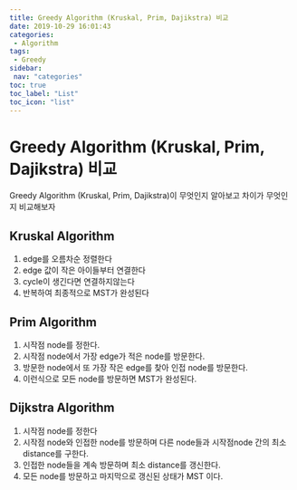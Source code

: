 ```yaml
---
title: Greedy Algorithm (Kruskal, Prim, Dajikstra) 비교
date: 2019-10-29 16:01:43
categories: 
 - Algorithm
tags: 
 - Greedy
sidebar:
 nav: "categories"
toc: true
toc_label: "List"
toc_icon: "list"
---
```


# Greedy Algorithm (Kruskal, Prim, Dajikstra) 비교
Greedy Algorithm (Kruskal, Prim, Dajikstra)이 무엇인지 알아보고 차이가 무엇인지 비교해보자

## Kruskal Algorithm
1. edge를 오름차순 정렬한다 
2. edge 값이 작은 아이들부터 연결한다
3. cycle이 생긴다면 연결하지않는다
4. 반복하여 최종적으로 MST가 완성된다

## Prim Algorithm
1. 시작점 node를 정한다.
2. 시작점 node에서 가장 edge가 적은 node를 방문한다. 
3. 방문한 node에서 또 가장 작은 edge를 찾아 인접 node를 방문한다.
4. 이런식으로 모든 node를 방문하면 MST가 완성된다. 

## Dijkstra Algorithm
1. 시작점 node를 정한다
2. 시작점 node와 인접한 node를 방문하며 다른 node들과 시작점node 간의 최소 distance를 구한다. 
3. 인접한 node들을 계속 방문하며 최소 distance를 갱신한다. 
4. 모든 node를 방문하고 마지막으로 갱신된 상태가 MST 이다. 